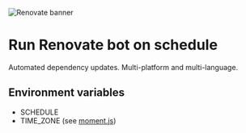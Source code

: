 ![Renovate banner](https://app.renovatebot.com/images/renovate_660_220.jpg)

# Run Renovate bot on schedule

Automated dependency updates.
Multi-platform and multi-language.

## Environment variables

- SCHEDULE 
- TIME_ZONE (see [moment.js](https://momentjs.com/timezone/))